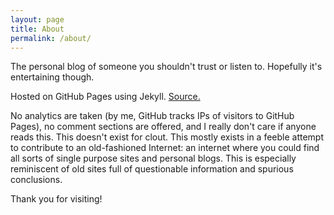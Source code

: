 ```yaml
---
layout: page
title: About
permalink: /about/
---
```


The personal blog of someone you shouldn't trust or listen to. Hopefully it's entertaining though. 

Hosted on GitHub Pages using Jekyll. [Source.](https://github.com/l8am/l8am.github.io)

No analytics are taken (by me, GitHub tracks IPs of visitors to GitHub Pages), no comment sections are offered, and I really don't care if anyone reads this. This doesn't exist for clout. This mostly exists in a feeble attempt to contribute to an old-fashioned Internet: an internet where you could find all sorts of single purpose sites and personal blogs. This is especially reminiscent of old sites full of questionable information and spurious conclusions. 

Thank you for visiting!
